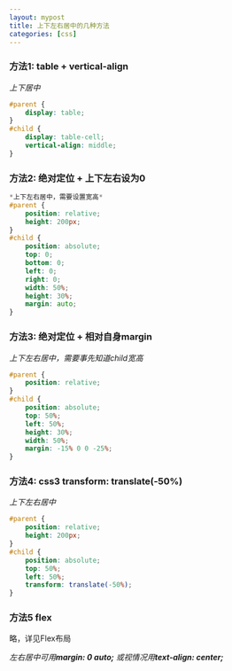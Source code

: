 ```yaml
---
layout: mypost
title: 上下左右居中的几种方法
categories: [css]
---
```


### 方法1: table + vertical-align

*上下居中*
```css
#parent {
	display: table;
}
#child {
	display: table-cell;
	vertical-align: middle;
}
```

### 方法2: 绝对定位 + 上下左右设为0
```css
*上下左右居中，需要设置宽高*
#parent {
	position: relative;
	height: 200px;
}
#child {
	position: absolute;
	top: 0;
	bottom: 0;
	left: 0;
	right: 0;
	width: 50%;
	height: 30%;
	margin: auto;
}
```

### 方法3: 绝对定位 + 相对自身margin

*上下左右居中，需要事先知道child宽高*
```css
#parent {
	position: relative;
}
#child {
	position: absolute;
	top: 50%;
	left: 50%;
	height: 30%;
	width: 50%;
	margin: -15% 0 0 -25%;
}
```

### 方法4: css3 transform: translate(-50%)
*上下左右居中*
```css
#parent {
	position: relative;
	height: 200px;
}
#child {
	position: absolute;
	top: 50%;
	left: 50%;
	transform: translate(-50%);
}
```

### 方法5 flex
略，详见Flex布局

*左右居中可用**margin: 0 auto;** 或视情况用**text-align: center;***
